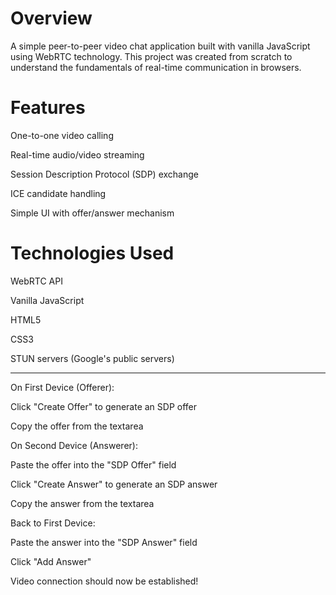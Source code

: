 # Overview 
A simple peer-to-peer video chat application built with vanilla JavaScript using WebRTC technology. This project was created from scratch to understand the fundamentals of real-time communication in browsers.

# Features
One-to-one video calling

Real-time audio/video streaming

Session Description Protocol (SDP) exchange

ICE candidate handling

Simple UI with offer/answer mechanism

# Technologies Used
WebRTC API

Vanilla JavaScript

HTML5

CSS3

STUN servers (Google's public servers)

*********************************
On First Device (Offerer):

Click "Create Offer" to generate an SDP offer

Copy the offer from the textarea

On Second Device (Answerer):

Paste the offer into the "SDP Offer" field

Click "Create Answer" to generate an SDP answer

Copy the answer from the textarea

Back to First Device:

Paste the answer into the "SDP Answer" field

Click "Add Answer"

Video connection should now be established!


